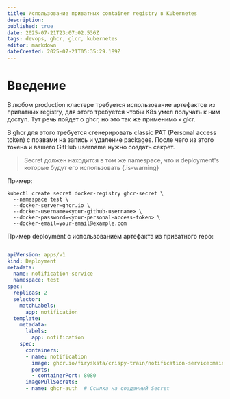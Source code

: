 ```yaml
---
title: Использование приватных container registry в Kubernetes
description: 
published: true
date: 2025-07-21T23:07:02.536Z
tags: devops, ghcr, glcr, kubernetes
editor: markdown
dateCreated: 2025-07-21T05:35:29.189Z
---
```


# Введение

В любом production кластере требуется использование артефактов из приватных registry, для этого требуется чтобы K8s умел получать к ним доступ. Тут речь пойдет о ghcr, но это так же применимо к glcr.

В ghcr для этого требуется сгенерировать classic PAT (Personal access token) с правами на запись и удаление packages. После чего из этого токена и вашего GitHub username нужно создать секрет.

> Secret должен находится в том же namespace, что и deployment's которые будут его использовать
{.is-warning}


Пример:

```plaintext
kubectl create secret docker-registry ghcr-secret \
  --namespace test \
  --docker-server=ghcr.io \
  --docker-username=<your-github-username> \
  --docker-password=<your-personal-access-token> \
  --docker-email=your-email@example.com
```

Пример deployment с использованием артефакта из приватного repo:

```yaml

apiVersion: apps/v1
kind: Deployment
metadata:
  name: notification-service
  namespace: test
spec:
  replicas: 2
  selector:
    matchLabels:
      app: notification
  template:
    metadata:
      labels:
        app: notification
    spec:
      containers:
      - name: notification
        image: ghcr.io/firysksta/crispy-train/notification-service:main-abc1234
        ports:
        - containerPort: 8080
      imagePullSecrets:
      - name: ghcr-auth  # Ссылка на созданный Secret
```